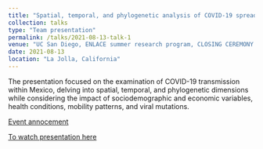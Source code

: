 ```yaml
---
title: "Spatial, temporal, and phylogenetic analysis of COVID-19 spread."
collection: talks
type: "Team presentation"
permalink: /talks/2021-08-13-talk-1
venue: "UC San Diego, ENLACE summer research program, CLOSING CEREMONY and SYMPOSIUM"
date: 2021-08-13
location: "La Jolla, California"
---
```


The presentation focused on the examination of COVID-19 transmission within Mexico, delving into spatial, temporal, and phylogenetic dimensions while considering the impact of sociodemographic and economic variables, health conditions, mobility patterns, and viral mutations.

[Event annocement](https://www.facebook.com/ENLACEatUCSD/photos/a.1607270512901449/2613478075614016/)

[To watch presentation here](https://www.facebook.com/watch/live/?ref=watch_permalink&v=221077369941736&t=14359)
